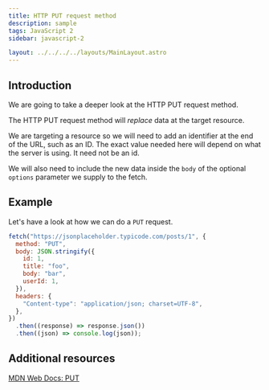 ```yaml
---
title: HTTP PUT request method
description: sample
tags: JavaScript 2
sidebar: javascript-2

layout: ../../../../layouts/MainLayout.astro
---
```


## Introduction

We are going to take a deeper look at the HTTP PUT request method.

The HTTP PUT request method will _replace_ data at the target resource.

We are targeting a resource so we will need to add an identifier at the end of the URL, such as an ID. The exact value needed here will depend on what the server is using. It need not be an id.

We will also need to include the new data inside the `body` of the optional `options` parameter we supply to the fetch.

## Example

Let's have a look at how we can do a `PUT` request.

```js
fetch("https://jsonplaceholder.typicode.com/posts/1", {
  method: "PUT",
  body: JSON.stringify({
    id: 1,
    title: "foo",
    body: "bar",
    userId: 1,
  }),
  headers: {
    "Content-type": "application/json; charset=UTF-8",
  },
})
  .then((response) => response.json())
  .then((json) => console.log(json));
```

## Additional resources

[MDN Web Docs: PUT](https://developer.mozilla.org/en-US/docs/Web/HTTP/Methods/PUT)

